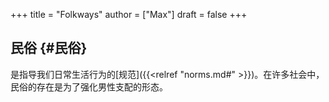 +++
title = "Folkways"
author = ["Max"]
draft = false
+++

## 民俗 {#民俗}

是指导我们日常生活行为的[规范]({{<relref "norms.md#" >}})。在许多社会中，民俗的存在是为了强化男性支配的形态。
